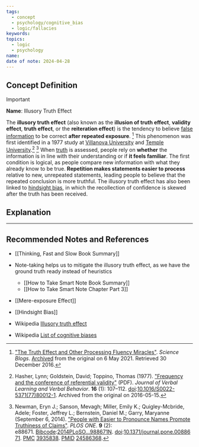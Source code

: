 ```yaml
---
tags:
  - concept
  - psychology/cognitive_bias
  - logic/fallacies
keywords: 
topics:
  - logic
  - psychology
name: 
date of note: 2024-04-28
---
```


## Concept Definition

>[!important]
>**Name**:  Illusory Truth Effect
>
>The **illusory truth effect** (also known as the **illusion of truth effect**, **validity effect**, **truth effect**, or the **reiteration effect**) is the tendency to believe [false information](https://en.wikipedia.org/wiki/False_information "False information") to be correct **after repeated exposure**. [^1] This phenomenon was first identified in a 1977 study at [Villanova University](https://en.wikipedia.org/wiki/Villanova_University "Villanova University") and [Temple University](https://en.wikipedia.org/wiki/Temple_University "Temple University").[^2] [^3] When [truth](https://en.wikipedia.org/wiki/Truth "Truth") is assessed, people rely on **whether** the information is in line with their understanding or if **it feels familiar**. The first condition is logical, as people compare new information with what they already know to be true. **Repetition makes statements easier to process** relative to new, unrepeated statements, leading people to believe that the repeated conclusion is more truthful. The illusory truth effect has also been linked to [hindsight bias](https://en.wikipedia.org/wiki/Hindsight_bias "Hindsight bias"), in which the recollection of confidence is skewed after the truth has been received.



## Explanation





-----------
##  Recommended Notes and References

- [[Thinking, Fast and Slow Book Summary]]

- Note-taking helps us to mitigate the illusory truth effect, as we have the ground truth ready instead of heuristics
	- [[How to Take Smart Note Book Summary]]
	- [[How to Take Smart Note Chapter Part 3]]

- [[Mere-exposure Effect]]
- [[Hindsight Bias]]


- Wikipedia [Illusory truth effect](https://en.wikipedia.org/wiki/Illusory_truth_effect)
- Wikipedia [List of cognitive biases](https://en.wikipedia.org/wiki/List_of_cognitive_biases)

[^1]: ["The Truth Effect and Other Processing Fluency Miracles"](http://scienceblogs.com/mixingmemory/2007/09/18/the-truth-effect-and-other-pro/). _Science Blogs_. [Archived](https://web.archive.org/web/20210506190909/https://scienceblogs.com/mixingmemory/2007/09/18/the-truth-effect-and-other-pro) from the original on 6 May 2021. Retrieved 30 December 2016.

[^2]: Hasher, Lynn; Goldstein, David; Toppino, Thomas (1977). ["Frequency and the conference of referential validity"](https://web.archive.org/web/20160515062305/http://www.psych.utoronto.ca/users/hasher/PDF/Frequency%20and%20the%20conference%20Hasher%20et%20al%201977.pdf) (PDF). _Journal of Verbal Learning and Verbal Behavior_. **16** (1): 107–112. [doi](https://en.wikipedia.org/wiki/Doi_(identifier) "Doi (identifier)"):[10.1016/S0022-5371(77)80012-1](https://doi.org/10.1016%2FS0022-5371%2877%2980012-1). Archived from the original on 2016-05-15.

[^3]: Newman, Eryn J.; Sanson, Mevagh; Miller, Emily K.; Quigley-Mcbride, Adele; Foster, Jeffrey L.; Bernstein, Daniel M.; Garry, Maryanne (September 6, 2014). ["People with Easier to Pronounce Names Promote Truthiness of Claims"](https://www.ncbi.nlm.nih.gov/pmc/articles/PMC3935838). _PLOS ONE_. **9** (2): e88671. [Bibcode](https://en.wikipedia.org/wiki/Bibcode_(identifier) "Bibcode (identifier)"):[2014PLoSO...988671N](https://ui.adsabs.harvard.edu/abs/2014PLoSO...988671N). [doi](https://en.wikipedia.org/wiki/Doi_(identifier) "Doi (identifier)"):[10.1371/journal.pone.0088671](https://doi.org/10.1371%2Fjournal.pone.0088671). [PMC](https://en.wikipedia.org/wiki/PMC_(identifier) "PMC (identifier)") [3935838](https://www.ncbi.nlm.nih.gov/pmc/articles/PMC3935838). [PMID](https://en.wikipedia.org/wiki/PMID_(identifier) "PMID (identifier)") [24586368](https://pubmed.ncbi.nlm.nih.gov/24586368).